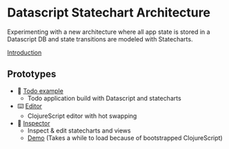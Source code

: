 # Datascript Statechart Architecture

Experimenting with a new architecture where all app state is stored in a Datascript DB 
and state transitions are modeled 
with Statecharts.

[Introduction](https://twitter.com/paulsonnentag/status/1525398759949185025)

## Prototypes 

- 📄 [Todo example](prototypes/todo-example)
  - Todo application build with Datascript and statecharts
- ⌨️ [Editor](prototypes/editor)
  - ClojureScript editor with hot swapping
- 🧐 [Inspector](prototypes/inspector) 
  - Inspect & edit statecharts and views
  - [Demo](http://datascript-statechart-app.surge.sh/) (Takes a while to load because of bootstrapped ClojureScript)

